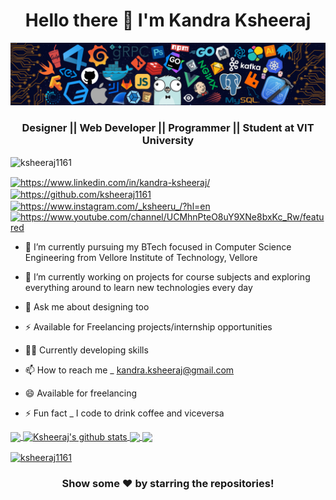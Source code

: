 <h1 align="center">Hello there 👋 I'm Kandra Ksheeraj</h1>

![](https://github.com/ksheeraj1161/ksheeraj1161/blob/main/header_.png)

<h3 align="center">Designer || Web Developer || Programmer || Student at VIT University</h3>

<p align="left"> <img src="https://komarev.com/ghpvc/?username=ksheeraj1161&label=Profile%20views&color=0e75b6&style=flat" alt="ksheeraj1161" /> </p>

<p align="left">
<a href="https://www.linkedin.com/in/kandra-ksheeraj/" target="blank"><img align="center" src="https://cdn.jsdelivr.net/npm/simple-icons@3.0.1/icons/linkedin.svg" alt="https://www.linkedin.com/in/kandra-ksheeraj/" height="30" width="40" /></a>
<a href="https://github.com/ksheeraj1161" target="blank"><img align="center" src="https://cdn.jsdelivr.net/npm/simple-icons@3.0.1/icons/github.svg" alt="https://github.com/ksheeraj1161" height="30" width="40" /></a>
<a href="https://www.instagram.com/_ksheeru_/?hl=en" target="blank"><img align="center" src="https://cdn.jsdelivr.net/npm/simple-icons@3.0.1/icons/instagram.svg" alt="https://www.instagram.com/_ksheeru_/?hl=en" height="30" width="40" /></a>
<a href="https://www.youtube.com/channel/UCMhnPteO8uY9XNe8bxKc_Rw/featured" target="blank"><img align="center" src="https://cdn.jsdelivr.net/npm/simple-icons@3.0.1/icons/youtube.svg" alt="https://www.youtube.com/channel/UCMhnPteO8uY9XNe8bxKc_Rw/featured" height="30" width="40" /></a>

  - 🔭 I’m currently pursuing my BTech focused in Computer Science Engineering from Vellore Institute of Technology, Vellore
  
  - 🌱 I’m currently working on projects for course subjects and exploring everything around to learn new technologies every day
  
  - 💬 Ask me about designing too
  
  - ⚡ Available for Freelancing projects/internship opportunities
  
  - 🧑‍💻 Currently developing skills
  
  - 📫 How to reach me _ kandra.ksheeraj@gmail.com
  
  - 😄 Available for freelancing
  
  - ⚡ Fun fact _ I code to drink coffee and viceversa
  

<a href="https://github.com/ksheeraj1161?tab=repositories">
  <img align="center" src="https://github-readme-stats.vercel.app/api/top-langs/?username=ksheeraj1161&theme=light&hide_langs_below=1" />
</a>

<a href="https://github.com/ksheeraj1161?tab=repositories">
 <img align="center" src="https://github-readme-stats.vercel.app/api?username=ksheeraj1161&show_icons=true&theme=light&line_height=27" alt="Ksheeraj's github stats"/>
</a>

<a href="https://github.com/ksheeraj1161/COVID-Testing-Quarantine-Centre">
  <img align="center" src="https://github-readme-stats.vercel.app/api/pin/?username=ksheeraj1161&repo=COVID-Testing-Quarantine-Centre&theme=light" />

</a>
<a href="https://github.com/ksheeraj1161/Datastructures-Algorithms">
 <img align="center" src="https://github-readme-stats.vercel.app/api/pin/?username=ksheeraj1161&repo=Datastructures-Algorithms&theme=light" />
</a>

</a>
<a href="https://github.com/ksheeraj1161?tab=repositories">
 <p><img align="center" src="https://github-readme-streak-stats.herokuapp.com/?user=ksheeraj1161&" alt="ksheeraj1161" /></p>
</a>


<div align="center">

### Show some ❤️ by starring the repositories!

</div>
